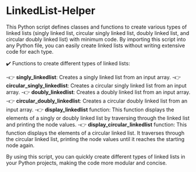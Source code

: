 # LinkedList-Helper

This Python script defines classes and functions to create various types of linked lists (singly linked list, circular singly linked list, doubly linked list, and circular doubly linked list) with minimum code. By importing this script into any Python file, you can easily create linked lists without writing extensive code for each type.

✔️ Functions to create different types of linked lists:
  
  -👉 **singly_linkedlist**: Creates a singly linked list from an input array.
  -👉 **circular_singly_linkedlist**: Creates a circular singly linked list from an input array.
  -👉 **doubly_linkedlist**: Creates a doubly linked list from an input array.
  -👉 **circular_doubly_linkedlist**: Creates a circular doubly linked list from an input array.
  -👉 **display_linkedlist** function: This function displays the elements of a singly or doubly linked list by traversing through the linked list and printing the node values.
  -👉 **display_circular_linkedlist** function: This function displays the elements of a circular linked list. It traverses through the circular linked list, printing the node values until it reaches the starting node again.

By using this script, you can quickly create different types of linked lists in your Python projects, making the code more modular and concise.
